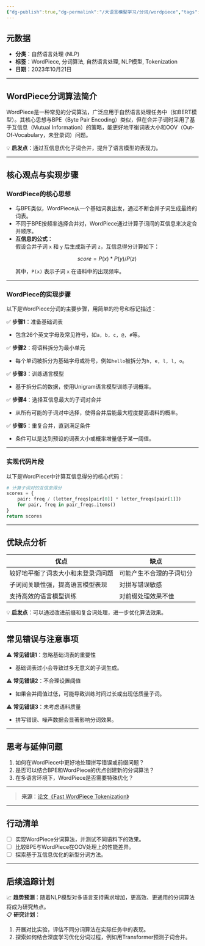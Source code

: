 ```yaml
---
{"dg-publish":true,"dg-permalink":"/大语言模型学习/分词/wordpiece","tags":["NLP"],"permalink":"/大语言模型学习/分词/wordpiece/","dgPassFrontmatter":true}
---
```




## 元数据
- **分类**：自然语言处理 (NLP)
- **标签**：WordPiece, 分词算法, 自然语言处理, NLP模型, Tokenization
- **日期**：2023年10月21日

---



## WordPiece分词算法简介
WordPiece是一种常见的分词算法，广泛应用于自然语言处理任务中（如BERT模型）。其核心思想与BPE（Byte Pair Encoding）类似，但在合并子词时采用了基于互信息（Mutual Information）的策略，能更好地平衡词表大小和OOV（Out-Of-Vocabulary，未登录词）问题。

💡 **启发点**：通过互信息优化子词合并，提升了语言模型的表现力。

---



## 核心观点与实现步骤

### WordPiece的核心思想
- 与BPE类似，WordPiece从一个基础词表出发，通过不断合并子词生成最终的词表。
- 不同于BPE按频率选择合并对，WordPiece通过计算子词间的互信息来决定合并顺序。
- **互信息的公式**：  
  假设合并子词 `x` 和 `y` 后生成新子词 `z`，互信息得分计算如下：
  ```math
  score = P(x) * P(y) / P(z)
  ```
  其中，`P(x)` 表示子词 `x` 在语料中的出现频率。

---


### WordPiece的实现步骤
以下是WordPiece分词的主要步骤，用简单的符号和标记描述：

✅ **步骤1**：准备基础词表  
   - 包含26个英文字母及常见符号，如`a, b, c, @, #`等。

✅ **步骤2**：将语料拆分为最小单元  
   - 每个单词被拆分为基础字母或符号，例如`hello`被拆分为`h, e, l, l, o`。

✅ **步骤3**：训练语言模型  
   - 基于拆分后的数据，使用Unigram语言模型训练子词概率。

✅ **步骤4**：选择互信息最大的子词对合并  
   - 从所有可能的子词对中选择，使得合并后能最大程度提高语料的概率。

✅ **步骤5**：重复合并，直到满足条件  
   - 条件可以是达到预设的词表大小或概率增量低于某一阈值。

---


### 实现代码片段
以下是WordPiece中计算互信息得分的核心代码：

```python
# 计算子词对的互信息得分
scores = {
    pair: freq / (letter_freqs[pair[0]] * letter_freqs[pair[1]])
    for pair, freq in pair_freqs.items()
}
return scores
```

---



## 优缺点分析
| **优点**                             | **缺点**                                   |
|--------------------------------------|--------------------------------------------|
| 较好地平衡了词表大小和未登录词问题   | 可能产生不合理的子词切分                  |
| 子词间关联性强，提高语言模型表现      | 对拼写错误敏感                             |
| 支持高效的语言模型训练                | 对前缀处理效果不佳                        |

💡 **启发点**：可以通过改进前缀和复合词处理，进一步优化算法效果。

---



## 常见错误与注意事项
⚠️ **常见错误1**：忽略基础词表的重要性  
- 基础词表过小会导致过多无意义的子词生成。

⚠️ **常见错误2**：不合理设置阈值  
- 如果合并阈值过低，可能导致训练时间过长或出现低质量子词。

⚠️ **常见错误3**：未考虑语料质量  
- 拼写错误、噪声数据会显著影响分词效果。

---



## 思考与延伸问题
1. 如何在WordPiece中更好地处理拼写错误或前缀问题？
2. 是否可以结合BPE和WordPiece的优点创建新的分词算法？
3. 在多语言环境下，WordPiece是否需要特殊优化？

---

> **来源**：[论文《Fast WordPiece Tokenization》](https://arxiv.org/pdf/2012.15524)

---



## 行动清单
- [ ] 实现WordPiece分词算法，并测试不同语料下的效果。
- [ ] 比较BPE与WordPiece在OOV处理上的性能差异。
- [ ] 探索基于互信息优化的新型分词方法。

---



## 后续追踪计划
📈 **趋势预测**：随着NLP模型对多语言支持需求增加，更高效、更通用的分词算法将成为研究热点。  
📋 **研究计划**：
1. 开展对比实验，评估不同分词算法在实际任务中的表现。
2. 探索如何结合深度学习优化分词过程，例如用Transformer预测子词合并。
